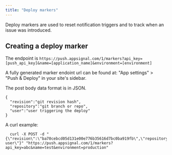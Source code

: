 ```yaml
---
title: "Deploy markers"
---
```


Deploy markers are used to reset notification triggers and to track when an issue was introduced.

## Creating a deploy marker

The endpoint is `https://push.appsignal.com/1/markers?api_key=[push_api_key]&name=[application_name]&environment=[environment]`

A fully generated marker endoint url can be found at: "App settings" > "Push & Deploy" in your site's sidebar.

The post body data format is in JSON.

```
{
  "revision":"git revision hash",
  "repository":"git branch or repo",
  "user":"user triggering the deploy"
}
```

A curl example:

```
  curl -X POST -d "{\"revision\":\"ba70cebcd05d131e00e776b35616d7bc0ba919fb\",\"repository\":\"master\",\"user\":\"test user\"}" "https://push.appsignal.com/1/markers?api_key=abc&name=test&environment=production"

```
